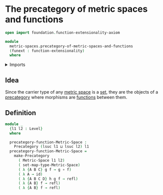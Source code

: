# The precategory of metric spaces and functions

```agda
open import foundation.function-extensionality-axiom

module
  metric-spaces.precategory-of-metric-spaces-and-functions
  (funext : function-extensionality)
  where
```

<details><summary>Imports</summary>

```agda
open import category-theory.precategories funext

open import foundation.function-types funext
open import foundation.identity-types funext
open import foundation.universe-levels

open import metric-spaces.functions-metric-spaces funext
open import metric-spaces.metric-spaces funext
```

</details>

## Idea

Since the carrier type of any [metric space](metric-spaces.metric-spaces.md) is
a [set](foundation-core.sets.md), they are the objects of a
[precategory](category-theory.precategories.md) where morphisms are
[functions](metric-spaces.functions-metric-spaces.md) between them.

## Definition

```agda
module _
  {l1 l2 : Level}
  where

  precategory-function-Metric-Space :
    Precategory (lsuc l1 ⊔ lsuc l2) l1
  precategory-function-Metric-Space =
    make-Precategory
      ( Metric-Space l1 l2)
      ( set-map-type-Metric-Space)
      ( λ {A B C} g f → g ∘ f)
      ( λ A → id)
      ( λ {A B C D} h g f → refl)
      ( λ {A B} f → refl)
      ( λ {A B} f → refl)
```
